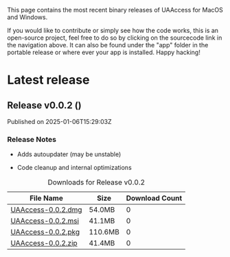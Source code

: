 
<!--
.. title: Download
.. slug: download
.. description: download the UAAccess application for Mac and Windows. Installer and portable versions available.
.. type: text
-->

This page contains the most recent binary releases of UAAccess for MacOS and Windows.

If you would like to contribute or simply see how the code works, this is an open-source project, feel free to do so by clicking on the sourcecode link in the navigation above. It can also be found under the "app" folder in the portable release or where ever your app is installed. Happy hacking!

# Latest release

## Release v0.0.2 ()
Published on 2025-01-06T15:29:03Z

### Release Notes

- Adds autoupdater (may be unstable)
- Code cleanup and internal optimizations


<table><caption>Downloads for Release v0.0.2</caption>
<thead><tr>
<th scope="col">File Name</th>
<th scope="col">Size</th>
<th scope="col">Download Count</th>
</tr></thead>
<tbody>
<tr>
<td><a href="https://github.com/uaaccess/uaaccess/releases/download/main/UAAccess-0.0.2.dmg">UAAccess-0.0.2.dmg</a></td>
<td>54.0MB</td>
<td>0</td>
</tr>
<tr>
<td><a href="https://github.com/uaaccess/uaaccess/releases/download/main/UAAccess-0.0.2.msi">UAAccess-0.0.2.msi</a></td>
<td>41.1MB</td>
<td>0</td>
</tr>
<tr>
<td><a href="https://github.com/uaaccess/uaaccess/releases/download/main/UAAccess-0.0.2.pkg">UAAccess-0.0.2.pkg</a></td>
<td>110.6MB</td>
<td>0</td>
</tr>
<tr>
<td><a href="https://github.com/uaaccess/uaaccess/releases/download/main/UAAccess-0.0.2.zip">UAAccess-0.0.2.zip</a></td>
<td>41.4MB</td>
<td>0</td>
</tr>
</tbody></table>

